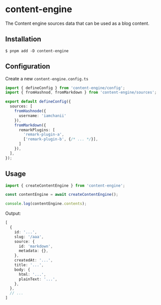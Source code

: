 # content-engine

The Content engine sources data that can be used as a blog content.

## Installation

```
$ pnpm add -D content-engine
```

## Configuration

Create a new `content-engine.config.ts`

```ts
import { defineConfig } from 'content-engine/config';
import { fromHashnod, fromMarkdown } from 'content-engine/sources';

export default defineConfig({
  sources: [
    fromHashnode({
      username: 'iamchanii'
    }),
    fromMarkdown({
      remarkPlugins: [
        'remark-plugin-a',
        ['remark-plugin-b', {/* ... */}],
      ]
    }),
  ],
});
```

## Usage

```ts
import { createContentEngine } from 'content-engine';

const contentEngine = await createContentEngine();

console.log(contentEngine.contents);
```

Output:

```typescript
[
  {
    id: '...',
    slug: '/aaa',
    source: {
      id: 'markdown',
      metadata: {},
    },
    createdAt: '...',
    title: '...',
    body: {
      html: '...',
      plainText: '...',
    },
  },
  // ...
]
```

